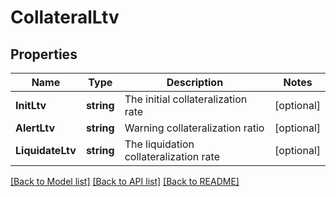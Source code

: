 # CollateralLtv

## Properties

Name | Type | Description | Notes
------------ | ------------- | ------------- | -------------
**InitLtv** | **string** | The initial collateralization rate | [optional] 
**AlertLtv** | **string** | Warning collateralization ratio | [optional] 
**LiquidateLtv** | **string** | The liquidation collateralization rate | [optional] 

[[Back to Model list]](../README.md#documentation-for-models) [[Back to API list]](../README.md#documentation-for-api-endpoints) [[Back to README]](../README.md)


